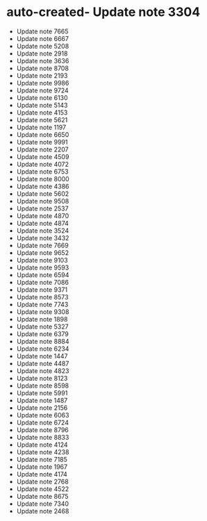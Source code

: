 # auto-created- Update note 3304
- Update note 7665
- Update note 6667
- Update note 5208
- Update note 2918
- Update note 3636
- Update note 8708
- Update note 2193
- Update note 9986
- Update note 9724
- Update note 6130
- Update note 5143
- Update note 4153
- Update note 5621
- Update note 1197
- Update note 6650
- Update note 9991
- Update note 2207
- Update note 4509
- Update note 4072
- Update note 6753
- Update note 8000
- Update note 4386
- Update note 5602
- Update note 9508
- Update note 2537
- Update note 4870
- Update note 4874
- Update note 3524
- Update note 3432
- Update note 7669
- Update note 9652
- Update note 9103
- Update note 9593
- Update note 6594
- Update note 7086
- Update note 9371
- Update note 8573
- Update note 7743
- Update note 9308
- Update note 1898
- Update note 5327
- Update note 6379
- Update note 8884
- Update note 6234
- Update note 1447
- Update note 4487
- Update note 4823
- Update note 8123
- Update note 8598
- Update note 5991
- Update note 1487
- Update note 2156
- Update note 6063
- Update note 6724
- Update note 8796
- Update note 8833
- Update note 4124
- Update note 4238
- Update note 7185
- Update note 1967
- Update note 4174
- Update note 2768
- Update note 4522
- Update note 8675
- Update note 7340
- Update note 2468

